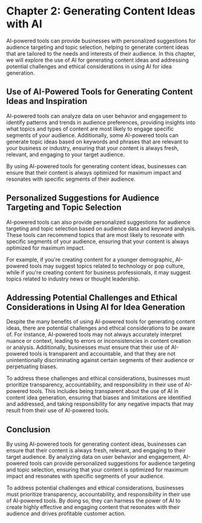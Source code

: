 Chapter 2: Generating Content Ideas with AI
===========================================

AI-powered tools can provide businesses with personalized suggestions for audience targeting and topic selection, helping to generate content ideas that are tailored to the needs and interests of their audience. In this chapter, we will explore the use of AI for generating content ideas and addressing potential challenges and ethical considerations in using AI for idea generation.

Use of AI-Powered Tools for Generating Content Ideas and Inspiration
--------------------------------------------------------------------

AI-powered tools can analyze data on user behavior and engagement to identify patterns and trends in audience preferences, providing insights into what topics and types of content are most likely to engage specific segments of your audience. Additionally, some AI-powered tools can generate topic ideas based on keywords and phrases that are relevant to your business or industry, ensuring that your content is always fresh, relevant, and engaging to your target audience.

By using AI-powered tools for generating content ideas, businesses can ensure that their content is always optimized for maximum impact and resonates with specific segments of their audience.

Personalized Suggestions for Audience Targeting and Topic Selection
-------------------------------------------------------------------

AI-powered tools can also provide personalized suggestions for audience targeting and topic selection based on audience data and keyword analysis. These tools can recommend topics that are most likely to resonate with specific segments of your audience, ensuring that your content is always optimized for maximum impact.

For example, if you're creating content for a younger demographic, AI-powered tools may suggest topics related to technology or pop culture, while if you're creating content for business professionals, it may suggest topics related to industry news or thought leadership.

Addressing Potential Challenges and Ethical Considerations in Using AI for Idea Generation
------------------------------------------------------------------------------------------

Despite the many benefits of using AI-powered tools for generating content ideas, there are potential challenges and ethical considerations to be aware of. For instance, AI-powered tools may not always accurately interpret nuance or context, leading to errors or inconsistencies in content creation or analysis. Additionally, businesses must ensure that their use of AI-powered tools is transparent and accountable, and that they are not unintentionally discriminating against certain segments of their audience or perpetuating biases.

To address these challenges and ethical considerations, businesses must prioritize transparency, accountability, and responsibility in their use of AI-powered tools. This includes being transparent about the use of AI in content idea generation, ensuring that biases and limitations are identified and addressed, and taking responsibility for any negative impacts that may result from their use of AI-powered tools.

Conclusion
----------

By using AI-powered tools for generating content ideas, businesses can ensure that their content is always fresh, relevant, and engaging to their target audience. By analyzing data on user behavior and engagement, AI-powered tools can provide personalized suggestions for audience targeting and topic selection, ensuring that your content is optimized for maximum impact and resonates with specific segments of your audience.

To address potential challenges and ethical considerations, businesses must prioritize transparency, accountability, and responsibility in their use of AI-powered tools. By doing so, they can harness the power of AI to create highly effective and engaging content that resonates with their audience and drives profitable customer action.


